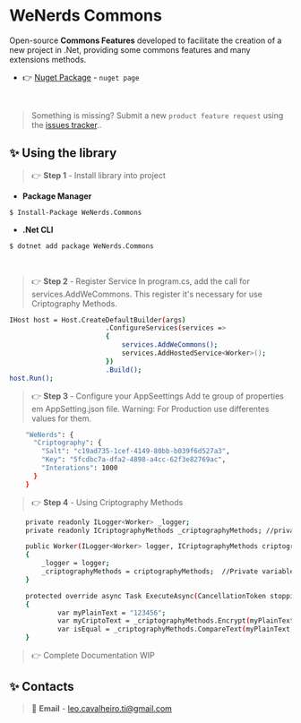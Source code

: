 ﻿# WeNerds Commons

Open-source **Commons Features** developed to facilitate the creation of a new project in .Net, providing some commons features and many extensions methods.

- 👉 [Nuget Package](https://www.nuget.org/packages/WeNerds.Commons) - `nuget page`

<br />

> Something is missing? Submit a new `product feature request` using the [issues tracker](https://github.com/leandrocavalheiro/wenerds/issues)..

## ✨ Using the library

> 👉 **Step 1** - Install library into project

- **Package Manager**

```bash
$ Install-Package WeNerds.Commons
```

- **.Net CLI**

```bash
$ dotnet add package WeNerds.Commons
```

<br />

> 👉 **Step 2** - Register Service
In program.cs, add the call for services.AddWeCommons. This register it's necessary for use Criptography Methods.
```bash
IHost host = Host.CreateDefaultBuilder(args)
                        .ConfigureServices(services =>
                        {
                            services.AddWeCommons();        
                            services.AddHostedService<Worker>();
                        })
                        .Build();
host.Run();
```

> 👉 **Step 3** - Configure your AppSeettings 
Add te group of properties em AppSetting.json file. 
Warning: For Production use differentes values for them.
```bash
    "WeNerds": {
      "Criptography": {
        "Salt": "c19ad735-1cef-4149-80bb-b039f6d527a3",
        "Key": "5fcdbc7a-dfa2-4898-a4cc-62f3e82769ac",
        "Interations": 1000
      }
    }
```

> 👉 **Step 4** - Using Criptography Methods
```bash
    private readonly ILogger<Worker> _logger;
    private readonly ICriptographyMethods _criptographyMethods; //private variable for use in object

    public Worker(ILogger<Worker> logger, ICriptographyMethods criptographyMethods)
    {
        _logger = logger;
        _criptographyMethods = criptographyMethods;  //Private variable receive te value from Dependency Injection 
    }

    protected override async Task ExecuteAsync(CancellationToken stoppingToken)
    {
            var myPlainText = "123456";
            var myCriptoText = _criptographyMethods.Encrypt(myPlainText); //text encryption
            var isEqual = _criptographyMethods.CompareText(myPlainText, myPlainText); //Plain text versus ciphertext comparison
    }
```

> 👉 Complete Documentation WIP


## ✨ Contacts

> 📧 **Email** - leo.cavalheiro.ti@gmail.com
